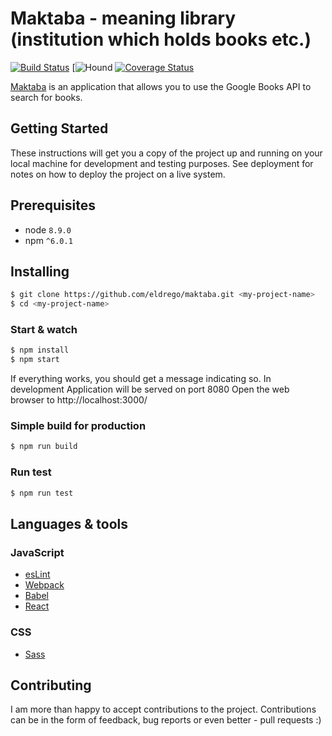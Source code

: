 # Maktaba - meaning library (institution which holds books etc.)

[![Build Status](https://travis-ci.org/eldrego/maktaba.svg?branch=staging)](https://travis-ci.org/eldrego/maktaba) [![Hound](https://img.shields.io/badge/Protected_by-Hound-a873d1.svg) [![Coverage Status](https://coveralls.io/repos/github/eldrego/maktaba/badge.svg?branch=staging)](https://coveralls.io/github/eldrego/maktaba?branch=staging)

[Maktaba](https://maktaba-bookfinder.netlify.com/) is an application that allows you to use the Google Books API to search for books.

## Getting Started

These instructions will get you a copy of the project up and running on your local machine for development and testing purposes. See deployment for notes on how to deploy the project on a live system.

## Prerequisites

* node `8.9.0`
* npm `^6.0.1`

## Installing

```bash
$ git clone https://github.com/eldrego/maktaba.git <my-project-name>
$ cd <my-project-name>
```

### Start & watch

```bash
$ npm install
$ npm start         
```
    
If everything works, you should get a message indicating so. In development Application will be served on port 8080
Open the web browser to http://localhost:3000/

### Simple build for production

```bash
$ npm run build       
```

### Run test

```bash
$ npm run test       
```
    
## Languages & tools

### JavaScript

- [esLint](https://eslint.org/)
- [Webpack](https://webpack.js.org/)
- [Babel](https://babeljs.io)
- [React](http://facebook.github.io/react)

### CSS
- [Sass](https://sass-lang.com/)


## Contributing

I am more than happy to accept contributions to the project. Contributions can be in the form of feedback, bug reports or even better - pull requests :)

